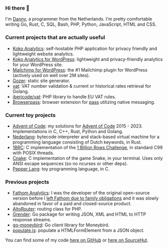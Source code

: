 ### Hi there 👋

I'm [Danny](https://www.dannyvankooten.com/), a programmer from the Netherlands. I'm pretty comfortable writing Go, Rust, C, SQL, Bash, PHP, Python, JavaScript, HTML and CSS.

### Current projects that are actually useful

- [Koko Analytics](https://github.com/koko-analytics/standalone): self-hostable PHP application for privacy friendly and lightweight website analytics.
- [Koko Analytics for WordPress](https://www.kokoanalytics.com/): lightweight and privacy-friendly analytics for your WordPress site.
- [Mailchimp for WordPress](https://mc4wp.com/): the #1 Mailchimp plugin for WordPress (actively used on well over 2M sites).
- [Gozer](https://github.com/dannyvankooten/gozer): static site generator.
- [vat](https://github.com/dannyvankooten/vat): VAT number validation & current or historical rates retrieval for Golang.
- [ibericode/vat](https://github.com/ibericode/vat): PHP library to handle EU VAT rules.
- [Browserpass](https://github.com/browserpass/browserpass-extension): browser extension for [pass](https://www.passwordstore.org/) utilizing native messaging.

### Current toy projects

- [Advent of Code](https://github.com/dannyvankooten/advent-of-code): my solutions for [Advent of Code](https://adventofcode.com/2023/about) 2015 - 2023. Implementations in C, C++, Rust, Python and Golang.
- [Nederlang](https://github.com/dannyvankooten/nederlang): bytecode interpreter and stack-based virtual machine for a programming language consisting of Dutch keywords, in Rust.
- [1BRC](https://github.com/dannyvankooten/1brc): C implementation of the [1 Billion Rows Challenge](https://www.morling.dev/blog/one-billion-row-challenge/), in standard C99 with POSIX threads.
- [Cnake](https://github.com/dannyvankooten/cnake): C implementation of the game Snake, in your terminal. Uses only ANSI escape sequences (so no ncurses or other deps).
- [Pepper Lang](https://github.com/dannyvankooten/pepper-lang): toy programming language, in C.
  
### Previous projects 

- [Fathom Analytics](https://github.com/usefathom/fathom): I was the developer of the original open-source version before I [left Fathom due to family obligations](https://www.dannyvankooten.com/blog/2019/stepping-down-fathom-maintainer/) and it was slowly abandoned in favor of a paid and closed-source product.
- [AltoRouter](https://github.com/dannyvankooten/AltoRouter/): routing class for PHP.
- [Grender](https://github.com/dannyvankooten/grender): Go package for writing JSON, XML and HTML to HTTP response streams.
- [go-moneybird](https://github.com/dannyvankooten/moneybird-go): Go client library for Moneybird.
- [populate.js](https://github.com/dannyvankooten/populate.js): populate a HTMLFormElement from a JSON object.

You can find some of my code [here on GitHub](https://github.com/dannyvankooten?tab=repositories&q=&type=&language=&sort=stargazers) or [here on SourceHut](https://git.sr.ht/~dvko).
